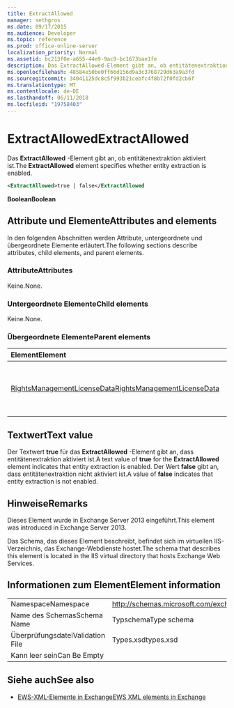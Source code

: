 ```yaml
---
title: ExtractAllowed
manager: sethgros
ms.date: 09/17/2015
ms.audience: Developer
ms.topic: reference
ms.prod: office-online-server
localization_priority: Normal
ms.assetid: bc213f0e-a655-44e9-9ac9-bc1673bae1fe
description: Das ExtractAllowed-Element gibt an, ob entitätenextraktion aktiviert ist.
ms.openlocfilehash: 48584e50be0ff66d156d9a3c3768729d63a9a3fd
ms.sourcegitcommit: 34041125dc8c5f993b21cebfc4f8b72f0fd2cb6f
ms.translationtype: MT
ms.contentlocale: de-DE
ms.lasthandoff: 06/11/2018
ms.locfileid: "19758403"
---
```

# <a name="extractallowed"></a><span data-ttu-id="f6d8f-103">ExtractAllowed</span><span class="sxs-lookup"><span data-stu-id="f6d8f-103">ExtractAllowed</span></span>

<span data-ttu-id="f6d8f-104">Das **ExtractAllowed** -Element gibt an, ob entitätenextraktion aktiviert ist.</span><span class="sxs-lookup"><span data-stu-id="f6d8f-104">The **ExtractAllowed** element specifies whether entity extraction is enabled.</span></span> 
  
```XML
<ExtractAllowed>true | false</ExtractAllowed
```

 <span data-ttu-id="f6d8f-105">**Boolean**</span><span class="sxs-lookup"><span data-stu-id="f6d8f-105">**Boolean**</span></span>
## <a name="attributes-and-elements"></a><span data-ttu-id="f6d8f-106">Attribute und Elemente</span><span class="sxs-lookup"><span data-stu-id="f6d8f-106">Attributes and elements</span></span>

<span data-ttu-id="f6d8f-107">In den folgenden Abschnitten werden Attribute, untergeordnete und übergeordnete Elemente erläutert.</span><span class="sxs-lookup"><span data-stu-id="f6d8f-107">The following sections describe attributes, child elements, and parent elements.</span></span>
  
### <a name="attributes"></a><span data-ttu-id="f6d8f-108">Attribute</span><span class="sxs-lookup"><span data-stu-id="f6d8f-108">Attributes</span></span>

<span data-ttu-id="f6d8f-109">Keine.</span><span class="sxs-lookup"><span data-stu-id="f6d8f-109">None.</span></span>
  
### <a name="child-elements"></a><span data-ttu-id="f6d8f-110">Untergeordnete Elemente</span><span class="sxs-lookup"><span data-stu-id="f6d8f-110">Child elements</span></span>

<span data-ttu-id="f6d8f-111">Keine.</span><span class="sxs-lookup"><span data-stu-id="f6d8f-111">None.</span></span>
  
### <a name="parent-elements"></a><span data-ttu-id="f6d8f-112">Übergeordnete Elemente</span><span class="sxs-lookup"><span data-stu-id="f6d8f-112">Parent elements</span></span>

|<span data-ttu-id="f6d8f-113">**Element**</span><span class="sxs-lookup"><span data-stu-id="f6d8f-113">**Element**</span></span>|<span data-ttu-id="f6d8f-114">**Beschreibung**</span><span class="sxs-lookup"><span data-stu-id="f6d8f-114">**Description**</span></span>|
|:-----|:-----|
|[<span data-ttu-id="f6d8f-115">RightsManagementLicenseData</span><span class="sxs-lookup"><span data-stu-id="f6d8f-115">RightsManagementLicenseData</span></span>](rightsmanagementlicensedata.md) <br/> |<span data-ttu-id="f6d8f-116">Gibt Informationen zu den Rights Management-Lizenz.</span><span class="sxs-lookup"><span data-stu-id="f6d8f-116">Specifies information about the rights management license.</span></span>  <br/> |
   
## <a name="text-value"></a><span data-ttu-id="f6d8f-117">Textwert</span><span class="sxs-lookup"><span data-stu-id="f6d8f-117">Text value</span></span>

<span data-ttu-id="f6d8f-118">Der Textwert **true** für das **ExtractAllowed** -Element gibt an, dass entitätenextraktion aktiviert ist.</span><span class="sxs-lookup"><span data-stu-id="f6d8f-118">A text value of **true** for the **ExtractAllowed** element indicates that entity extraction is enabled.</span></span> <span data-ttu-id="f6d8f-119">Der Wert **false** gibt an, dass entitätenextraktion nicht aktiviert ist.</span><span class="sxs-lookup"><span data-stu-id="f6d8f-119">A value of **false** indicates that entity extraction is not enabled.</span></span> 
  
## <a name="remarks"></a><span data-ttu-id="f6d8f-120">Hinweise</span><span class="sxs-lookup"><span data-stu-id="f6d8f-120">Remarks</span></span>

<span data-ttu-id="f6d8f-121">Dieses Element wurde in Exchange Server 2013 eingeführt.</span><span class="sxs-lookup"><span data-stu-id="f6d8f-121">This element was introduced in Exchange Server 2013.</span></span>
  
<span data-ttu-id="f6d8f-122">Das Schema, das dieses Element beschreibt, befindet sich im virtuellen IIS-Verzeichnis, das Exchange-Webdienste hostet.</span><span class="sxs-lookup"><span data-stu-id="f6d8f-122">The schema that describes this element is located in the IIS virtual directory that hosts Exchange Web Services.</span></span>
  
## <a name="element-information"></a><span data-ttu-id="f6d8f-123">Informationen zum Element</span><span class="sxs-lookup"><span data-stu-id="f6d8f-123">Element information</span></span>

|||
|:-----|:-----|
|<span data-ttu-id="f6d8f-124">Namespace</span><span class="sxs-lookup"><span data-stu-id="f6d8f-124">Namespace</span></span>  <br/> |http://schemas.microsoft.com/exchange/services/2006/types  <br/> |
|<span data-ttu-id="f6d8f-125">Name des Schemas</span><span class="sxs-lookup"><span data-stu-id="f6d8f-125">Schema Name</span></span>  <br/> |<span data-ttu-id="f6d8f-126">Typschema</span><span class="sxs-lookup"><span data-stu-id="f6d8f-126">Type schema</span></span>  <br/> |
|<span data-ttu-id="f6d8f-127">Überprüfungsdatei</span><span class="sxs-lookup"><span data-stu-id="f6d8f-127">Validation File</span></span>  <br/> |<span data-ttu-id="f6d8f-128">Types.xsd</span><span class="sxs-lookup"><span data-stu-id="f6d8f-128">types.xsd</span></span>  <br/> |
|<span data-ttu-id="f6d8f-129">Kann leer sein</span><span class="sxs-lookup"><span data-stu-id="f6d8f-129">Can Be Empty</span></span>  <br/> ||
   
## <a name="see-also"></a><span data-ttu-id="f6d8f-130">Siehe auch</span><span class="sxs-lookup"><span data-stu-id="f6d8f-130">See also</span></span>



- [<span data-ttu-id="f6d8f-131">EWS-XML-Elemente in Exchange</span><span class="sxs-lookup"><span data-stu-id="f6d8f-131">EWS XML elements in Exchange</span></span>](ews-xml-elements-in-exchange.md)

